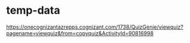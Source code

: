 # temp-data


https://onecognizantazrepps.cognizant.com/1738/QuizGenie/viewquiz?pagename=viewquiz&from=copyquiz&Activityld=90816998
